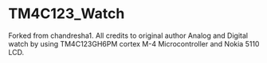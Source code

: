 # TM4C123_Watch
Forked from chandresha1. All credits to original author
Analog and Digital watch by using TM4C123GH6PM cortex M-4 Microcontroller and Nokia 5110 LCD. 
